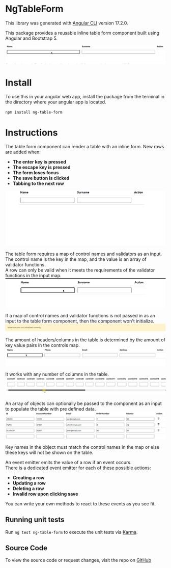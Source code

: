 # NgTableForm

This library was generated with [Angular CLI](https://github.com/angular/angular-cli) version 17.2.0.

This package provides a reusable inline table form component built using Angular and Bootstrap 5.

![a simple example of table form component](https://raw.githubusercontent.com/KyleHennessy/TableFormComponent/main/src/assets/intro.gif)

# Install
To use this in your angular web app, install the package from the terminal in the directory where your angular app is located.

`npm install ng-table-form`

# Instructions

The table form component can render a table with an inline form.
New rows are added when:<br />
<ul>
    <li><strong>The enter key is pressed</strong></li>
    <li><strong>The escape key is pressed</strong></li>
    <li><strong>The form loses focus</strong></li>
    <li><strong>The save button is clicked</strong></li>
    <li><strong>Tabbing to the next row</strong></li>
</ul>

![all different methods of submitting a row](https://raw.githubusercontent.com/KyleHennessy/TableFormComponent/main/src/assets/savemethods.gif)

The table form requires a map of control names and validators as an input.<br />
The control name is the key in the map, and the value is an array of validator functions.<br/>
A row can only be valid when it meets the requirements of the validator functions in the input map.
![invalid row submission](https://raw.githubusercontent.com/KyleHennessy/TableFormComponent/main/src/assets/invalid.gif)

If a map of control names and validator functions is not passed in as an input to the table form component, then the component won't initialize.
![failed to initialize table](https://raw.githubusercontent.com/KyleHennessy/TableFormComponent/main/src/assets/not%20initialized.png)

The amount of headers/columns in the table is determined by the amount of key value pairs in the controls map.
![more columns](https://raw.githubusercontent.com/KyleHennessy/TableFormComponent/main/src/assets/morecontrols.gif)

It works with any number of columns in the table.
![even more controls](https://raw.githubusercontent.com/KyleHennessy/TableFormComponent/main/src/assets/toomanycontrols.gif)

An array of objects can optionally be passed to the component as an input to populate the table with pre defined data.<br/>
![array populated form](https://raw.githubusercontent.com/KyleHennessy/TableFormComponent/main/src/assets/array.png)

Key names in the object must match the control names in the map or else these keys will not be shown on the table.

An event emitter emits the value of a row if an event occurs.<br/>
There is a dedicated event emitter for each of these possible actions:<br/>
<ul>
    <li><strong>Creating a row</strong></li>
    <li><strong>Updating a row</strong></li>
    <li><strong>Deleting a row</strong></li>
    <li><strong>Invalid row upon clicking save</strong></li>
</ul>

You can write your own methods to react to these events as you see fit.<br/>
## Running unit tests

Run `ng test ng-table-form` to execute the unit tests via [Karma](https://karma-runner.github.io).

## Source Code

To view the source code or request changes, visit the repo on [GitHub](https://github.com/KyleHennessy/TableFormComponent)
